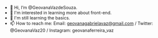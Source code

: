 - 👋 Hi, I’m @GeovanaVazdeSouza.
- 👀 I'm interested in learning more about front-end.
- 🌱 I'm still learning the basics.
- 📫 How to reach me:
Email: geovanagabrielavaz@gmail.com /
Twitter: @GeovanaVaz20 /
Instagram: geovanaferreira_vaz

<!---
GeovanaVazdeSouza/GeovanaVazdeSouza is a ✨ special ✨ repository because its `README.md` (this file) appears on your GitHub profile.
You can click the Preview link to take a look at your changes.
--->
